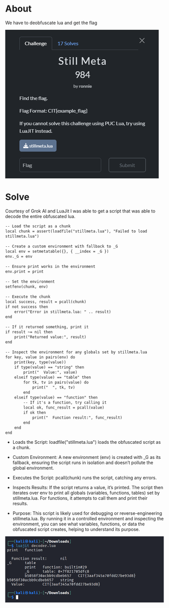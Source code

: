 # About
We have to deobfuscate lua and get the flag

![](../Images/Pasted%20image%2020250428092911.png)

# Solve
Courtesy of Grok AI and LuaJit I was able to get a script that was able to decode the entire obfuscated lua.

```
-- Load the script as a chunk
local chunk = assert(loadfile("stillmeta.lua"), "Failed to load stillmeta.lua")

-- Create a custom environment with fallback to _G
local env = setmetatable({}, { __index = _G })
env._G = env

-- Ensure print works in the environment
env.print = print

-- Set the environment
setfenv(chunk, env)

-- Execute the chunk
local success, result = pcall(chunk)
if not success then
    error("Error in stillmeta.lua: " .. result)
end

-- If it returned something, print it
if result ~= nil then
    print("Returned value:", result)
end

-- Inspect the environment for any globals set by stillmeta.lua
for key, value in pairs(env) do
    print(key, type(value))
    if type(value) == "string" then
        print("  Value:", value)
    elseif type(value) == "table" then
        for tk, tv in pairs(value) do
            print("  ", tk, tv)
        end
    elseif type(value) == "function" then
        -- If it's a function, try calling it
        local ok, func_result = pcall(value)
        if ok then
            print("  Function result:", func_result)
        end
    end
end
```

- Loads the Script: loadfile("stillmeta.lua") loads the obfuscated script as a chunk.

- Custom Environment: A new environment (env) is created with _G as its fallback, ensuring the script runs in isolation and doesn’t pollute the global environment.

- Executes the Script: pcall(chunk) runs the script, catching any errors.

- Inspects Results: If the script returns a value, it’s printed. The script then iterates over env to print all globals (variables, functions, tables) set by stillmeta.lua. For functions, it attempts to call them and print their results.

- Purpose: This script is likely used for debugging or reverse-engineering stillmeta.lua. By running it in a controlled environment and inspecting the environment, you can see what variables, functions, or data the obfuscated script creates, helping to understand its purpose.

![](../Images/Pasted%20image%2020250428093028.png)
